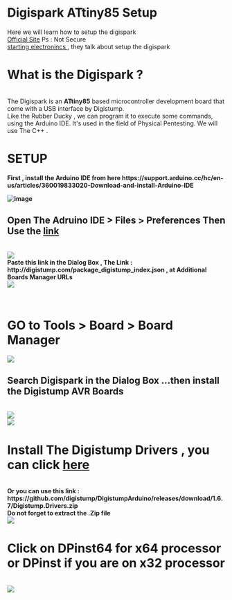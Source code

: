 # Digispark ATtiny85 Setup
Here we will learn how to setup the digispark <br>
<a href="https://digistump.com/wiki/digispark/tutorials/connecting">Official Site</a>  Ps : Not Secure <br>
<a href="https://startingelectronics.org/tutorials/arduino/digispark/digispark-windows-setup/">starting electronincs </a>, they talk about setup the digispark
<p>
<h1>What is the Digispark ? </h1>
<br>
The Digispark is an <b>ATtiny85</b> based microcontroller development board that come with a USB interface by Digistump.
<br>
Like the Rubber Ducky , we can program it to execute some commands, using the Arduino IDE. It's used in the field of Physical Pentesting.
We will use The C++ . 
<p>
<h1>SETUP</h1>
<b>
  First , install the <b>Arduino IDE </b> from here https://support.arduino.cc/hc/en-us/articles/360019833020-Download-and-install-Arduino-IDE

![image](https://user-images.githubusercontent.com/74313566/224560667-99a9cf07-de3c-4daf-8b9e-9ba2dcbbc6f7.png)

<h2> Open The Adruino IDE > Files > Preferences Then Use the <a href="http://digistump.com/package_digistump_index.json">link</a> </h2>
 <br>
<img src="https://user-images.githubusercontent.com/74313566/224561019-6c843afc-e7d2-40bf-bd9a-44410835aa5c.png">
<br>
 Paste this link in the Dialog Box , The Link : http://digistump.com/package_digistump_index.json ,  at <b>Additional Boards Manager URLs</b>
<br>
<img src="https://user-images.githubusercontent.com/74313566/224561436-b06a48e7-d5a5-40c2-a8cd-dbf2b86eb41c.png">
<p>
<br>
 
<p>
<h1>GO to Tools > Board > Board Manager</h1>
<p>
<img src="https://user-images.githubusercontent.com/74313566/224676173-8a120f9a-fe2c-4fc6-b9cd-ad67bb678033.png">
<br>
<h2>Search Digispark in the Dialog Box ...then install the Digistump AVR Boards </h2>
<br>
<img src="https://user-images.githubusercontent.com/74313566/224676837-dcf9e1a4-2f26-4d19-a69e-6efaf6aaf3ce.png">
<br>
<img src="https://user-images.githubusercontent.com/74313566/224677183-a5effb9d-48d4-41af-a322-20397bb7c4bd.png">
<br>
<h1>Install The Digistump Drivers , you can click <a href="https://github.com/digistump/DigistumpArduino/releases/download/1.6.7/Digistump.Drivers.zip">here</a> </h1>
<br>
Or you can use this link : https://github.com/digistump/DigistumpArduino/releases/download/1.6.7/Digistump.Drivers.zip
<br>
Do not forget to extract the .Zip file 
<br>
<img src="https://user-images.githubusercontent.com/74313566/224678367-27c0ba0a-2efc-4e10-a795-43370865ee9e.png">
<p>
<h1>Click on DPinst64 for x64 processor or DPinst if you are on x32 processor</h1>
<br>
<img src="https://user-images.githubusercontent.com/74313566/224678859-b499d119-c16b-4156-a18a-518ac5864023.png">

